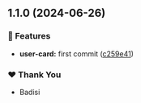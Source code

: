 ## 1.1.0 (2024-06-26)

### 🚀 Features

-   **user-card:** first commit ([c259e41](https://github.com/DSI-HUG/ngx-components/commit/c259e41))

### ❤️ Thank You

-   Badisi
